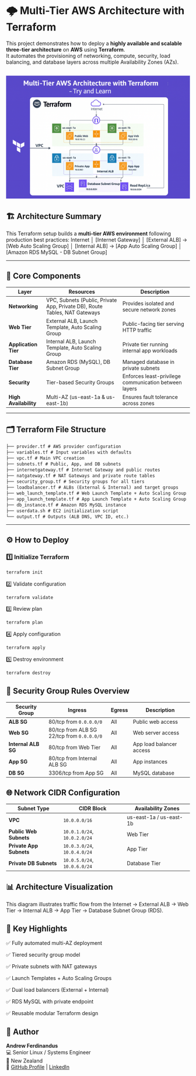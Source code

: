 # 🌩️ Multi-Tier AWS Architecture with Terraform

This project demonstrates how to deploy a **highly available and scalable three-tier architecture** on **AWS** using **Terraform**.  
It automates the provisioning of networking, compute, security, load balancing, and database layers across multiple Availability Zones (AZs).


![AWS Multi-Tier Terraform Architecture](Multi_Tier_Architechture.png)
---

## 🏗️ Architecture Summary

This Terraform setup builds a **multi-tier AWS environment** following production best practices:
Internet
│
[Internet Gateway]
│
[External ALB] → [Web Auto Scaling Group]
│
[Internal ALB] → [App Auto Scaling Group]
│
[Amazon RDS MySQL - DB Subnet Group]

---

## 🧩 Core Components

| Layer | Resources | Description |
|-------|------------|-------------|
| **Networking** | VPC, Subnets (Public, Private App, Private DB), Route Tables, NAT Gateways | Provides isolated and secure network zones |
| **Web Tier** | External ALB, Launch Template, Auto Scaling Group | Public-facing tier serving HTTP traffic |
| **Application Tier** | Internal ALB, Launch Template, Auto Scaling Group | Private tier running internal app workloads |
| **Database Tier** | Amazon RDS (MySQL), DB Subnet Group | Managed database in private subnets |
| **Security** | Tier-based Security Groups | Enforces least-privilege communication between layers |
| **High Availability** | Multi-AZ (us-east-1a & us-east-1b) | Ensures fault tolerance across zones |

---

## 🗂️ Terraform File Structure

```text
├── provider.tf # AWS provider configuration
├── variables.tf # Input variables with defaults
├── vpc.tf # Main VPC creation
├── subnets.tf # Public, App, and DB subnets
├── internetgateway.tf # Internet Gateway and public routes
├── natgateway.tf # NAT Gateways and private route tables
├── security_group.tf # Security groups for all tiers
├── loadbalancer.tf # ALBs (External & Internal) and target groups
├── web_launch_template.tf # Web Launch Template + Auto Scaling Group
├── app_launch_template.tf # App Launch Template + Auto Scaling Group
├── db_instance.tf # Amazon RDS MySQL instance
├── userdata.sh # EC2 initialization script
└── output.tf # Outputs (ALB DNS, VPC ID, etc.)
```
---

## ⚙️ How to Deploy

### 1️⃣ Initialize Terraform
```bash
terraform init
```

2️⃣ Validate configuration

```bash
terraform validate
```

3️⃣ Review plan

```bash
terraform plan 
```

4️⃣ Apply configuration

```bash
terraform apply 
```

5️⃣ Destroy environment

```bash
terraform destroy
```

## 🔐 Security Group Rules Overview
| Security Group      | Ingress                                       | Egress | Description              |
| ------------------- | --------------------------------------------- | ------ | ------------------------ |
| **ALB SG**          | 80/tcp from `0.0.0.0/0`                       | All    | Public web access        |
| **Web SG**          | 80/tcp from ALB SG<br>22/tcp from `0.0.0.0/0` | All    | Web server access        |
| **Internal ALB SG** | 80/tcp from Web Tier                          | All    | App load balancer access |
| **App SG**          | 80/tcp from Internal ALB SG                   | All    | App instances            |
| **DB SG**           | 3306/tcp from App SG                          | All    | MySQL database           |




## 🌐 Network CIDR Configuration
| Subnet Type             | CIDR Block                   | Availability Zones      |
| ----------------------- | ---------------------------- | ----------------------- |
| **VPC**                 | `10.0.0.0/16`                | us-east-1a / us-east-1b |
| **Public Web Subnets**  | `10.0.1.0/24`, `10.0.2.0/24` | Web Tier                |
| **Private App Subnets** | `10.0.3.0/24`, `10.0.4.0/24` | App Tier                |
| **Private DB Subnets**  | `10.0.5.0/24`, `10.0.6.0/24` | Database Tier           |


## 📊 Architecture Visualization
This diagram illustrates traffic flow from the Internet → External ALB → Web Tier → Internal ALB → App Tier → Database Subnet Group (RDS).

## 🚀 Key Highlights

✅ Fully automated multi-AZ deployment

✅ Tiered security group model

✅ Private subnets with NAT gateways

✅ Launch Templates + Auto Scaling Groups

✅ Dual load balancers (External + Internal)

✅ RDS MySQL with private endpoint

✅ Reusable modular Terraform design


## 👤 Author
**Andrew Ferdinandus** <br>
💻 Senior Linux / Systems Engineer <br>
📍 New Zealand <br>
🔗 [GitHub Profile](https://github.com/andrewferdinandus)  |  [LinkedIn](https://www.linkedin.com/in/andrew-ferdinandus/)

